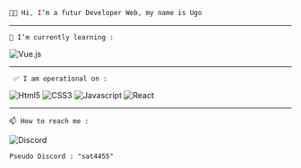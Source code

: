 ```php
👋🏻 Hi, I’m a futur Developer Web, my name is Ugo
```
---------------------------------------------------------
``` 🌱 I’m currently learning : ```

![Vue.js](https://img.shields.io/badge/Vue.js-35495E?style=for-the-badge&logo=vuedotjs&logoColor=4FC08D)

---------------------------------------------------------
``` ✅ I am operational on :```

![Html5](https://img.shields.io/badge/HTML5-E34F26?style=for-the-badge&logo=html5&logoColor=white) ![CSS3](https://img.shields.io/badge/CSS3-1572B6?style=for-the-badge&logo=css3&logoColor=white) ![Javascript](https://img.shields.io/badge/JavaScript-323330?style=for-the-badge&logo=javascript&logoColor=F7DF1E) ![React](https://img.shields.io/badge/React-20232A?style=for-the-badge&logo=react&logoColor=61DAFB) 
  
---------------------------------------------------------
```📫 How to reach me :```

![Discord](https://img.shields.io/badge/Discord-5865F2?style=for-the-badge&logo=discord&logoColor=white) 

  ```Pseudo Discord : "sat4455"```

<!---
Ugz31/Ugz31 is a ✨ special ✨ repository because its `README.md` (this file) appears on your GitHub profile.
You can click the Preview link to take a look at your changes.
--->
